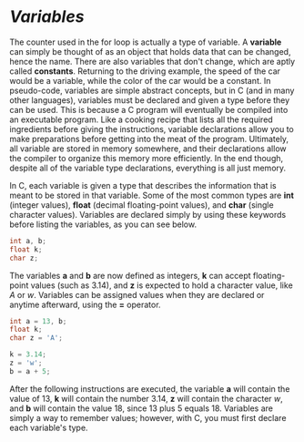 # *__Variables__*

The counter used in the for loop is actually a type of variable. A __variable__ can simply be thought of as an object that holds data that can be changed, hence the name. There are also variables that don't change, which are aptly called __constants__. Returning to the driving example, the speed of the car would be a variable, while the color of the car would be a constant. In pseudo-code, variables are simple abstract concepts, but in C (and in many other languages), variables must be declared and given a type before they can be used. This is because a C program will eventually be compiled into an executable program. Like a cooking recipe that lists all the required ingredients before giving the instructions, variable declarations allow you to make preparations before getting into the meat of the program. Ultimately, all variable are stored in memory somewhere, and their declarations allow the compiler to organize this memory more efficiently. In the end though, despite all of the variable type declarations, everything is all just memory.

In C, each variable is given a type that describes the information that is meant to be stored in that variable. Some of the most common types are __int__ (integer values), __float__ (decimal floating-point values), and __char__ (single character values). Variables are declared simply by using these keywords before listing the variables, as you can see below.

```c
int a, b;
float k;
char z;
```

The variables __a__ and __b__ are now defined as integers, __k__ can accept floating-point values (such as 3.14), and __z__ is expected to hold a character value, like _A_ or _w_. Variables can be assigned values when they are declared or anytime afterward, using the __=__ operator.

```c
int a = 13, b;
float k;
char z = 'A';

k = 3.14;
z = 'w';
b = a + 5;
```

After the following instructions are executed, the variable __a__ will contain the value of 13, __k__ will contain the number 3.14, __z__ will contain the character _w_, and __b__ will contain the value 18, since 13 plus 5 equals 18. Variables are simply a way to remember values; however, with C, you must first declare each variable's type.